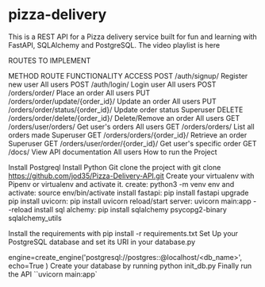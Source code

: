 # pizza-delivery

This is a REST API for a Pizza delivery service built for fun and learning with FastAPI, SQLAlchemy and PostgreSQL. The video playlist is here

ROUTES TO IMPLEMENT

METHOD ROUTE FUNCTIONALITY ACCESS
POST /auth/signup/ Register new user All users
POST /auth/login/ Login user All users
POST /orders/order/ Place an order All users
PUT /orders/order/update/{order_id}/ Update an order All users
PUT /orders/order/status/{order_id}/ Update order status Superuser
DELETE /orders/order/delete/{order_id}/ Delete/Remove an order All users
GET /orders/user/orders/ Get user's orders All users
GET /orders/orders/ List all orders made Superuser
GET /orders/orders/{order_id}/ Retrieve an order Superuser
GET /orders/user/order/{order_id}/ Get user's specific order
GET /docs/ View API documentation All users
How to run the Project

Install Postgreql
Install Python
Git clone the project with git clone https://github.com/jod35/Pizza-Delivery-API.git
Create your virtualenv with Pipenv or virtualenv and activate it.
create: python3 -m venv env and activate: source env/bin/activate
install fastapi: pip install fastapi
upgrade pip
install uvicorn: pip install uvicorn
reload/start server: uvicorn main:app --reload
install sql alchemy: pip install sqlalchemy psycopg2-binary sqlalchemy_utils

Install the requirements with pip install -r requirements.txt
Set Up your PostgreSQL database and set its URI in your database.py

engine=create_engine('postgresql://postgres:<username>:<password>@localhost/<db_name>',
echo=True
)
Create your database by running python init_db.py
Finally run the API ``uvicorn main:app`
